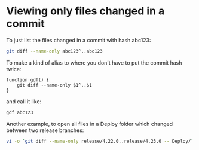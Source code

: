 # Viewing only files changed in a commit

To just list the files changed in a commit with hash abc123:

```bash
git diff --name-only abc123^..abc123
```

To make a kind of alias to where you don't have to put the commit hash twice:

```
function gdf() {
    git diff --name-only $1^..$1
}
```

and call it like:

```bash
gdf abc123
```

Another example, to open all files in a Deploy folder which changed between two release branches:

```bash
vi -o `git diff --name-only release/4.22.0..release/4.23.0 -- Deploy/`
```


